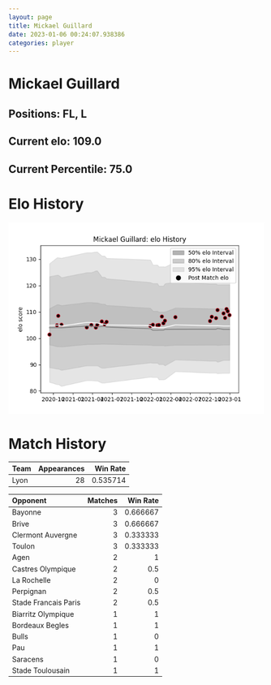 ```yaml
---  
layout: page  
title: Mickael Guillard  
date: 2023-01-06 00:24:07.938386  
categories: player  
---
```

# Mickael Guillard

## Positions: FL, L

## Current elo: 109.0

## Current Percentile: 75.0

# Elo History


![elo history](history_MickaelGuillard.png)
# Match History


| Team   |   Appearances |   Win Rate |
|:-------|--------------:|-----------:|
| Lyon   |            28 |   0.535714 |

| Opponent             |   Matches |   Win Rate |
|:---------------------|----------:|-----------:|
| Bayonne              |         3 |   0.666667 |
| Brive                |         3 |   0.666667 |
| Clermont Auvergne    |         3 |   0.333333 |
| Toulon               |         3 |   0.333333 |
| Agen                 |         2 |   1        |
| Castres Olympique    |         2 |   0.5      |
| La Rochelle          |         2 |   0        |
| Perpignan            |         2 |   0.5      |
| Stade Francais Paris |         2 |   0.5      |
| Biarritz Olympique   |         1 |   1        |
| Bordeaux Begles      |         1 |   1        |
| Bulls                |         1 |   0        |
| Pau                  |         1 |   1        |
| Saracens             |         1 |   0        |
| Stade Toulousain     |         1 |   1        |